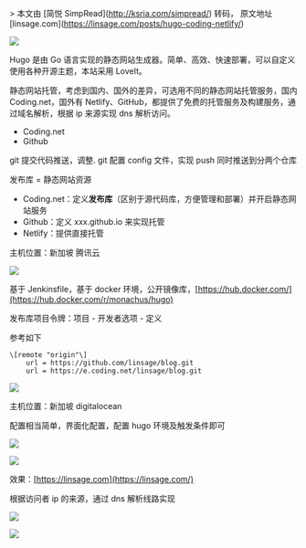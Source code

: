 \> 本文由 \[简悦 SimpRead\](http://ksria.com/simpread/) 转码， 原文地址 \[linsage.com\](https://linsage.com/posts/hugo-coding-netlify/)

![](https://linsage.com/svg/loading.small.min.svg)

Hugo 是由 Go 语言实现的静态网站生成器。简单、高效、快速部署，可以自定义使用各种开源主题，本站采用 LoveIt。

静态网站托管，考虑到国内、国外的差异，可选用不同的静态网站托管服务，国内 Coding.net，国外有 Netlify、GitHub，都提供了免费的托管服务及构建服务，通过域名解析，根据 ip 来源实现 dns 解析访问。

*   Coding.net
*   Github

git 提交代码推送，调整. git 配置 config 文件，实现 push 同时推送到分两个仓库

发布库 = 静态网站资源

*   Coding.net：定义**发布库**（区别于源代码库，方便管理和部署）并开启静态网站服务
*   Github：定义 xxx.github.io 来实现托管
*   Netlify：提供直接托管

主机位置：新加坡 腾讯云

![](https://linsage.com/svg/loading.small.min.svg)

基于 Jenkinsfile，基于 docker 环境，公开镜像库，[https://hub.docker.com/](https://hub.docker.com/r/monachus/hugo)

发布库项目令牌：项目 - 开发者选项 - 定义

参考如下

```
\[remote "origin"\]
    url = https://github.com/linsage/blog.git
    url = https://e.coding.net/linsage/blog.git
```

![](https://linsage.com/svg/loading.small.min.svg)

主机位置：新加坡 digitalocean

配置相当简单，界面化配置，配置 hugo 环境及触发条件即可

![](https://linsage.com/svg/loading.small.min.svg)

![](https://linsage.com/svg/loading.small.min.svg)

效果：[https://linsage.com](https://linsage.com/)

根据访问者 ip 的来源，通过 dns 解析线路实现

![](https://linsage.com/svg/loading.small.min.svg)

![](https://linsage.com/svg/loading.small.min.svg)